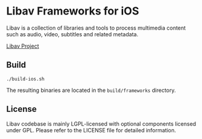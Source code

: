 Libav Frameworks for iOS
=====

Libav is a collection of libraries and tools to process multimedia content
such as audio, video, subtitles and related metadata.

[Libav Project](https://libav.org/)

## Build

```./build-ios.sh ```

The resulting binaries are located in the `build/frameworks` directory. 

## License

Libav codebase is mainly LGPL-licensed with optional components licensed under
GPL. Please refer to the LICENSE file for detailed information.
